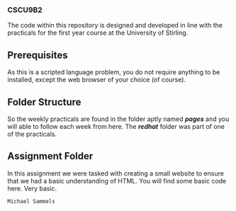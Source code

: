 ### CSCU9B2

The code within this repository is designed and developed in line with the
practicals for the first year course at the University of Stirling.

## Prerequisites
As this is a scripted language problem, you do not require anything to be
installed, except the web browser of your choice (of course).

## Folder Structure
So the weekly practicals are found in the folder aptly named ***pages***
and you will able to follow each week from here. The ***redhat*** folder
was part of one of the practicals.

## Assignment Folder
In this assignment we were tasked with creating a small website to ensure
that we had a basic understanding of HTML. You will find some basic code
here. Very basic.

```
Michael Sammels
```
